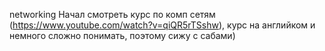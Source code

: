 networking
Начал смотреть курс по комп сетям (https://www.youtube.com/watch?v=qiQR5rTSshw), курс на английком и немного сложно понимать, поэтому сижу с сабами)
